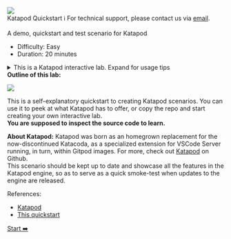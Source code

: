 <!-- TOP -->
<div class="top">
  <img class="scenario-academy-logo" src="https://datastax-academy.github.io/katapod-shared-assets/images/ds-academy-2023.svg" />
  <div class="scenario-title-section">
    <span class="scenario-title">Katapod Quickstart</span>
    <span class="scenario-subtitle">ℹ️ For technical support, please contact us via <a href="mailto:academy@datastax.com">email</a>.</span>
  </div>
</div>

<!-- CONTENT -->
<main>
    <br/>
    <div class="container px-4 py-2">
      <div class="row g-4 py-2 row-cols-1 row-cols-lg-1">
        <div class="feature col div-choice">
          <div class="scenario-description">A demo, quickstart and test scenario for Katapod</div>
          <ul>
            <li><span class="scenario-description-attribute">Difficulty</span>: Easy</li>
            <li><span class="scenario-description-attribute">Duration</span>: 20 minutes</li>
          </ul>
          <details class="katapod-details"><summary>This is a Katapod interactive lab. Expand for usage tips</summary>
            <p>
              <i>
                This hands-on lab is built using the Katapod engine. If you have never encountered it before, this is how you use it:
              </i>
              <ul>
                <li>
                  You will proceed through a series of steps on the left panel, advancing to the next step by the click of a button.
                </li>
                <li>
                  On the right part of the lab, one or more consoles are spawned for you to execute commands and interact with the system.
                </li>
                <li>
                  Each step provides instructions and explanations on what is going on.
                </li>
                <li>
                  In particular, click on code blocks to execute them in their target console.
                </li>
                <li>
                  Commands that are executed already are marked as such. Usually you can execute a command as many times as you want (though this might not always be what you want to do).
                </li>
              </ul>
              <i><strong>Note:</strong> please do not leave the lab idle for longer than a few minutes, otherwise it would get hibernated, thereby losing some of its state, and you might need to start it all over.</i>
            </p>
          </details>
        </div>
      </div>
      <div class="row g-4 py-2 row-cols-1 row-cols-lg-1">
        <div class="feature col div-choice">
          <div class="scenario-description">
            <strong>Outline of this lab:</strong>
          </div>
          <div class="scenario-description">
            <p>
              <img src="https://raw.githubusercontent.com/DataStax-Academy/katapod-quickstart/main/images/fishes_banner.png" />
            </p>
          </div>
          <div class="scenario-description-attribute">
            <p>
              This is a self-explanatory quickstart to creating Katapod scenarios. You can use it to
              peek at what Katapod has to offer, or copy the repo and start creating your own interactive lab.
            <br>
              <strong>You are supposed to inspect the source code to learn.</strong>
            </p>
            <p>
              <strong>About Katapod:</strong>
              Katapod was born as an homegrown replacement for the now-discontinued Katacoda, as
              a specialized extension for VSCode Server running, in turn, within Gitpod images.
              For more, check out <a href="https://github.com/DataStax-Academy/katapod">Katapod</a> on Github.
            <br>
              This scenario should be kept up to date and showcase all the features in the Katapod engine,
              so as to serve as a quick smoke-test when updates to the engine are released.
            </p>
          </div>
        </div>
      </div>
      <div class="row g-4 py-2 row-cols-1 row-cols-lg-1">
        <div class="feature col div-choice">
          <div class="scenario-description">References:</div>
          <ul>
            <li><span class="scenario-description-attribute"><a href="https://github.com/DataStax-Academy/katapod" target="_blank">Katapod</a></span></li>
            <li><span class="scenario-description-attribute"><a href="https://github.com/DataStax-Academy/katapod-quickstart" target="_blank">This quickstart</a></span></li>
          </ul>
        </div>
      </div>
    </div>
</main>

<!-- NAVIGATION -->
<div id="navigation-bottom" class="navigation-bottom">
  <a title="Start" href='command:katapod.loadPage?[{"step":"step1"}]' class="btn btn-dark navigation-bottom-right">
    Start ➡️
  </a>
</div>
